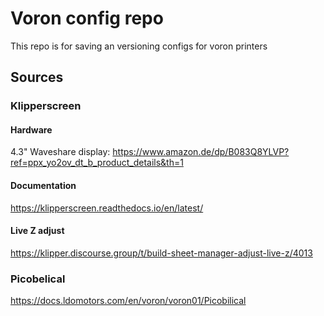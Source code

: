 # Voron config repo

This repo is for saving an versioning configs for voron printers

## Sources

### Klipperscreen

#### Hardware
4.3" Waveshare display: https://www.amazon.de/dp/B083Q8YLVP?ref=ppx_yo2ov_dt_b_product_details&th=1

#### Documentation
https://klipperscreen.readthedocs.io/en/latest/

#### Live Z adjust
https://klipper.discourse.group/t/build-sheet-manager-adjust-live-z/4013

### Picobelical

https://docs.ldomotors.com/en/voron/voron01/Picobilical
